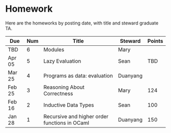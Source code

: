 # Homework

Here are the homeworks by posting date, with title and steward graduate TA.

| Due    | Num | Title                                         | Steward  | Points |
|--------|-----|-----------------------------------------------|----------|--------|
| TBD    |  6  | Modules                                       | Mary     |        |
| Apr 05 |  5  | Lazy Evaluation                               | Sean     | TBD    |
| Mar 25 |  4  | Programs as data: evaluation                  | Duanyang |        |
| Feb 25 |  3  | Reasoning About Correctness                   | Mary     | 124    |
| Feb 16 |  2  | Inductive Data Types                          | Sean     | 100    |
| Jan 28 |  1  | Recursive and higher order functions in OCaml | Duanyang | 150    |
